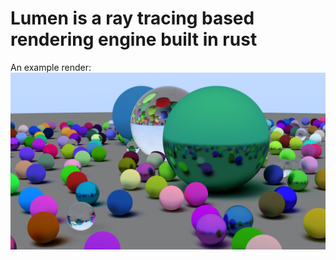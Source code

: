 # Lumen is a ray tracing based rendering engine built in rust
An example render:
![example](./example.png)
